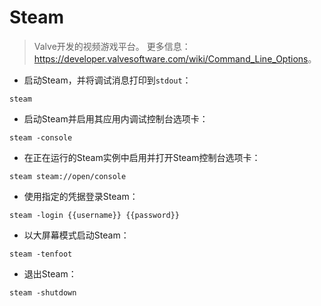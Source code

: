 # Steam

> Valve开发的视频游戏平台。
> 更多信息：<https://developer.valvesoftware.com/wiki/Command_Line_Options>。

- 启动Steam，并将调试消息打印到`stdout`：

`steam`

- 启动Steam并启用其应用内调试控制台选项卡：

`steam -console`

- 在正在运行的Steam实例中启用并打开Steam控制台选项卡：

`steam steam://open/console`

- 使用指定的凭据登录Steam：

`steam -login {{username}} {{password}}`

- 以大屏幕模式启动Steam：

`steam -tenfoot`

- 退出Steam：

`steam -shutdown`
